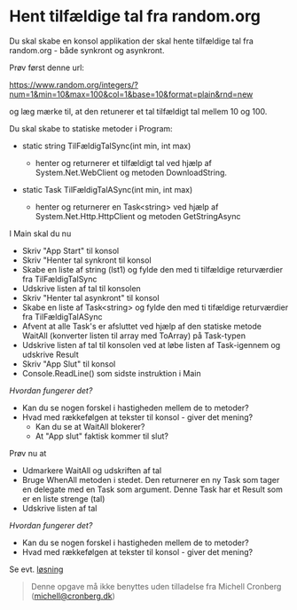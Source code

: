 ﻿# Hent tilfældige tal fra random.org

Du skal skabe en konsol applikation der skal hente tilfældige tal fra random.org - både synkront og asynkront.

Prøv først denne url:

https://www.random.org/integers/?num=1&min=10&max=100&col=1&base=10&format=plain&rnd=new

og læg mærke til, at den retunerer et tal tilfældigt tal mellem 10 og 100.

Du skal skabe to statiske metoder i Program:

- static string TilFældigTalSync(int min, int max)
	- henter og returnerer et tilfældigt tal ved hjælp af System.Net.WebClient og metoden DownloadString.

- static Task<string> TilFældigTalASync(int min, int max)
	- henter og returnerer en Task\<string\> ved hjælp af System.Net.Http.HttpClient og metoden GetStringAsync

I Main skal du nu 

- Skriv "App Start" til konsol 
- Skriv "Henter tal synkront til konsol
- Skabe en liste af string (lst1) og fylde den med ti tilfældige returværdier fra TilFældigTalSync
- Udskrive listen af tal til konsolen
- Skriv "Henter tal asynkront" til konsol
- Skabe en liste af Task\<string\> og fylde den med ti tifældige returværdier fra TilFældigTalASync
- Afvent at alle Task's er afsluttet ved hjælp af den statiske metode WaitAll (konverter listen til array med ToArray) på Task-typen
- Udskrive listen af tal til konsolen ved at løbe listen af Task-igennem og udskrive Result
- Skriv "App Slut" til konsol
- Console.ReadLine() som sidste instruktion i Main
	
*Hvordan fungerer det?*

- Kan du se nogen forskel i hastigheden mellem de to metoder?
- Hvad med rækkefølgen at tekster til konsol - giver det mening? 
	- Kan du se at WaitAll blokerer? 
	- At "App slut" faktisk kommer til slut?

Prøv nu at 

- Udmarkere WaitAll og udskriften af tal
- Bruge WhenAll metoden i stedet. Den returnerer en ny Task som tager en delegate med en
Task som argument. Denne Task har et Result som er en liste strenge (tal)
- Udskrive listen af tal

*Hvordan fungerer det?*

- Kan du se nogen forskel i hastigheden mellem de to metoder?
- Hvad med rækkefølgen at tekster til konsol - giver det mening? 
	

Se evt. [løsning](https://github.com/devcronberg/undervisning-cs-opgaver/blob/master/async-webclient/Program.cs)

<!-- footerstart -->
> Denne opgave må ikke benyttes uden tilladelse fra Michell Cronberg (michell@cronberg.dk)
<!-- footerslut -->
